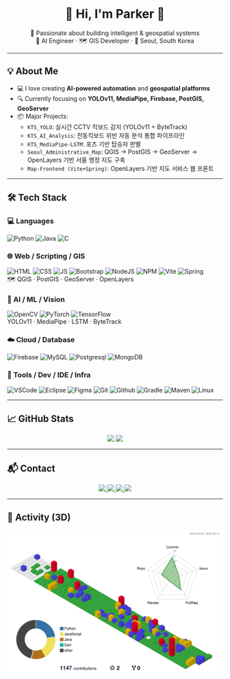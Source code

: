<!-- 헤더 -->
<h1 align="center">🛫 Hi, I'm <strong>Parker</strong> 👋</h1>

<p align="center">
  🚀 Passionate about building intelligent & geospatial systems <br>
  🧠 AI Engineer · 🗺️ GIS Developer · 📍 Seoul, South Korea
</p>

---

## 💡 About Me

- 💻 I love creating **AI-powered automation** and **geospatial platforms**
- 🔍 Currently focusing on **YOLOv11, MediaPipe, Firebase, PostGIS, GeoServer**
- 📦 Major Projects:
  - `KTS_YOLO`: 실시간 CCTV 킥보드 감지 (YOLOv11 + ByteTrack)
  - `KTS_AI_Analysis`: 전동킥보드 위반 자동 분석 통합 파이프라인
  - `KTS_MediaPipe-LSTM`: 포즈 기반 탑승자 판별
  - `Seoul_Administrative_Map`: QGIS → PostGIS → GeoServer → OpenLayers 기반 서울 행정 지도 구축
  - `Map-Frontend (Vite+Spring)`: OpenLayers 기반 지도 서비스 웹 프론트

---

## 🛠️ Tech Stack

### 💻 Languages
![Python](https://skillicons.dev/icons?i=python&theme=light) 
![Java](https://skillicons.dev/icons?i=java&theme=light) 
![C](https://skillicons.dev/icons?i=c&theme=light)

### 🌐 Web / Scripting / GIS
![HTML](https://skillicons.dev/icons?i=html&theme=light) 
![CSS](https://skillicons.dev/icons?i=css&theme=light) 
![JS](https://skillicons.dev/icons?i=js&theme=light) 
![Bootstrap](https://skillicons.dev/icons?i=bootstrap&theme=light) 
![NodeJS](https://skillicons.dev/icons?i=nodejs&theme=light) 
![NPM](https://skillicons.dev/icons?i=npm&theme=light) 
![Vite](https://skillicons.dev/icons?i=vite&theme=light) 
![Spring](https://skillicons.dev/icons?i=spring&theme=light)  
🗺️ QGIS · PostGIS · GeoServer · OpenLayers

### 🤖 AI / ML / Vision
![OpenCV](https://skillicons.dev/icons?i=opencv&theme=light) 
![PyTorch](https://skillicons.dev/icons?i=pytorch&theme=light) 
![TensorFlow](https://skillicons.dev/icons?i=tensorflow&theme=light)   
YOLOv11 · MediaPipe · LSTM · ByteTrack

### ☁️ Cloud / Database
![Firebase](https://skillicons.dev/icons?i=firebase&theme=light) 
![MySQL](https://skillicons.dev/icons?i=mysql&theme=light) 
![Postgresql](https://skillicons.dev/icons?i=postgres&theme=light) 
![MongoDB](https://skillicons.dev/icons?i=mongodb&theme=light)

### 🔧 Tools / Dev / IDE / Infra
![VSCode](https://skillicons.dev/icons?i=vscode&theme=light) 
![Eclipse](https://skillicons.dev/icons?i=eclipse&theme=light) 
![Figma](https://skillicons.dev/icons?i=figma&theme=light) 
![Git](https://skillicons.dev/icons?i=git&theme=light) 
![Github](https://skillicons.dev/icons?i=github&theme=light) 
![Gradle](https://skillicons.dev/icons?i=gradle&theme=light) 
![Maven](https://skillicons.dev/icons?i=maven&theme=light) 
![Linux](https://skillicons.dev/icons?i=linux&theme=light)

---

## 📈 GitHub Stats

<p align="center">
  <img src="https://github-readme-stats.vercel.app/api?username=ParkerQH&show_icons=true&theme=default&hide_border=true"/>
  <img src="https://github-readme-stats.vercel.app/api/top-langs/?username=ParkerQH&layout=compact&theme=default&hide_border=true"/>
</p>

---

## 📬 Contact

<p align="center">
  <a href="mailto:blueskyaoa7@gmail.com" >
    <img src="https://img.shields.io/badge/Gmail-D14836?style=for-the-badge&logo=gmail&logoColor=white"/>
  </a>
  <a href="https://github.com/ParkerQH">
    <img src="https://img.shields.io/badge/GitHub-181717?style=for-the-badge&logo=github&logoColor=white"/>
  </a>
  <a href="https://www.notion.so/your-notion-link">
    <img src="https://img.shields.io/badge/Notion-000000?style=for-the-badge&logo=notion&logoColor=white"/>
  </a>
  <a href="#">
    <img src="https://img.shields.io/badge/WeChat-07C160?style=for-the-badge&logo=wechat&logoColor=white"/>
  </a>
</p>

---

## 🧱 Activity (3D)

<p align="center">
  <img src="./profile-3d-contrib/profile-gitblock.svg" alt="3D GitHub Contribution"/>
</p>
